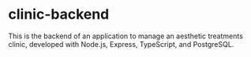 # clinic-backend
This is the backend of an application to manage an aesthetic treatments clinic, developed with Node.js, Express, TypeScript, and PostgreSQL.
